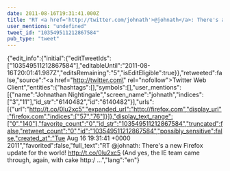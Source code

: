 ```yaml
---
date: 2011-08-16T19:31:41.000Z
title: "RT <a href='http://twitter.com/johnath'>@johnath</a>: There's a new Firefox update for the world! http://t.co/0lu2xc5 (And yes, the IE team came through, again, with cake http:/ ...″"
user_mentions: "undefined"
tweet_id: "103549511212867584"
pub_type: "tweet"
---
```

{"edit_info":{"initial":{"editTweetIds":["103549511212867584"],"editableUntil":"2011-08-16T20:01:41.987Z","editsRemaining":"5","isEditEligible":true}},"retweeted":false,"source":"<a href=\"http://twitter.com\" rel=\"nofollow\">Twitter Web Client</a>","entities":{"hashtags":[],"symbols":[],"user_mentions":[{"name":"Johnathan Nightingale","screen_name":"johnath","indices":["3","11"],"id_str":"6140482","id":"6140482"}],"urls":[{"url":"http://t.co/0lu2xc5","expanded_url":"http://firefox.com","display_url":"firefox.com","indices":["57","76"]}]},"display_text_range":["0","140"],"favorite_count":"0","id_str":"103549511212867584","truncated":false,"retweet_count":"0","id":"103549511212867584","possibly_sensitive":false,"created_at":"Tue Aug 16 19:31:41 +0000 2011","favorited":false,"full_text":"RT @johnath: There's a new Firefox update for the world! http://t.co/0lu2xc5 (And yes, the IE team came through, again, with cake http:/ ...","lang":"en"}
